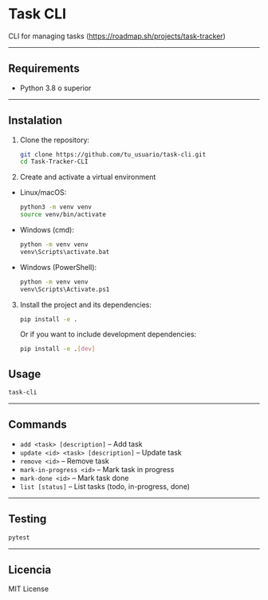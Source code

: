 # Task CLI

CLI for managing tasks (https://roadmap.sh/projects/task-tracker)

---

## Requirements

- Python 3.8 o superior

---

## Instalation

1. Clone the repository:
   ```bash
   git clone https://github.com/tu_usuario/task-cli.git
   cd Task-Tracker-CLI
   ```
2. Create and activate a virtual environment
  * Linux/macOS:
    ```bash
    python3 -m venv venv
    source venv/bin/activate
    ```
  * Windows (cmd):
    ```bash
    python -m venv venv
    venv\Scripts\activate.bat
    ```
  * Windows (PowerShell):
    ```bash
    python -m venv venv
    venv\Scripts\Activate.ps1
    ```
3. Install the project and its dependencies:
   ```bash
   pip install -e .
   ```
   Or if you want to include development dependencies:
   ```bash
   pip install -e .[dev]
   ```
## Usage

```bash
task-cli
```

---

## Commands

- `add <task> [description]` – Add task
- `update <id> <task> [description]` – Update task
- `remove <id>` – Remove task
- `mark-in-progress <id>` – Mark task in progress
- `mark-done <id>` – Mark task done
- `list [status]` – List tasks (todo, in-progress, done)

---

## Testing

```bash
pytest
```

---

## Licencia

MIT License

